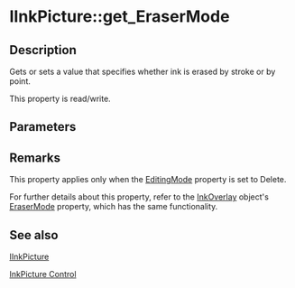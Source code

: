 # IInkPicture::get_EraserMode

## Description

Gets or sets a value that specifies whether ink is erased by stroke or by point.

This property is read/write.

## Parameters

## Remarks

This property applies only when the [EditingMode](https://learn.microsoft.com/windows/desktop/api/msinkaut/nf-msinkaut-iinkpicture-get_editingmode) property is set to Delete.

For further details about this property, refer to the [InkOverlay](https://learn.microsoft.com/windows/desktop/tablet/inkoverlay-class) object's [EraserMode](https://learn.microsoft.com/windows/desktop/api/msinkaut/nf-msinkaut-iinkoverlay-get_erasermode) property, which has the same functionality.

## See also

[IInkPicture](https://learn.microsoft.com/windows/win32/api/msinkaut/nn-msinkaut-iinkpicture)

[InkPicture Control](https://learn.microsoft.com/windows/desktop/tablet/inkpicture-control)
